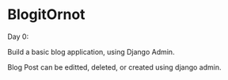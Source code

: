 # BlogitOrnot

Day 0: 

Build a basic blog application, using Django Admin. 

Blog Post can be editted, deleted, or created using django admin.

